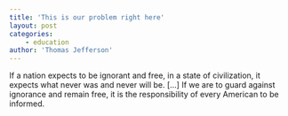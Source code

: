 ```yaml
---
title: 'This is our problem right here'
layout: post
categories:
    - education
author: 'Thomas Jefferson'
---
```


If a nation expects to be ignorant and free, in a state of civilization, it expects what never was and never will be. \[…\] If we are to guard against ignorance and remain free, it is the responsibility of every American to be informed.